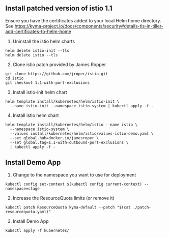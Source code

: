 
## Install patched version of istio 1.1

Ensure you have the certificates added to your local Helm home directory. See https://kyma-project.io/docs/components/security#details-tls-in-tiller-add-certificates-to-helm-home

1. Uninstall the istio helm charts
```
helm delete istio-init --tls
helm delete istio --tls
```

2. Clone istio patch provided by James Ropper

```
git clone https://github.com/jroper/istio.git
cd istio
git checkout 1.1-with-port-exclusions
```

3. Install istio-init helm chart

```
helm template install/kubernetes/helm/istio-init \
  --name istio-init --namespace istio-system | kubectl apply -f -
```

4. Install istio helm chart

```
helm template install/kubernetes/helm/istio --name istio \
  --namespace istio-system \
  --values install/kubernetes/helm/istio/values-istio-demo.yaml \
  --set global.hub=docker.io/jamesroper \
  --set global.tag=1.1-with-outbound-port-exclusions \
  | kubectl apply -f -
```

## Install Demo App

1. Change to the namespace you want to use for deployment 

```
kubectl config set-context $(kubectl config current-context) --namespace=stage
```

2. Increase the ResourceQuota limits (or remove it)

```
kubectl patch ResourceQuota kyma-default --patch "$(cat ./patch-resourcequota.yaml)"
```

3. Install Demo App

```
kubectl apply -f kubernetes/
```

